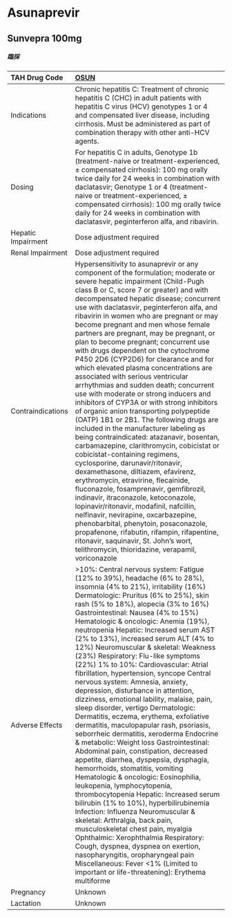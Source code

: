 # Asunaprevir

## Sunvepra 100mg

##### 臨採

| TAH Drug Code      | [OSUN](https://www.tahsda.org.tw/drugs/hissearch.php?drug_code=OSUN)                                                                                                                                                                                                                                                                                                                                                                                                                                                                                                                                                                                                                                                                                                                                                                                                                                                                                                                                                                                                                                                                                                                                                                                                                                                                                                                                                                                                   |
|:-------------------|:-----------------------------------------------------------------------------------------------------------------------------------------------------------------------------------------------------------------------------------------------------------------------------------------------------------------------------------------------------------------------------------------------------------------------------------------------------------------------------------------------------------------------------------------------------------------------------------------------------------------------------------------------------------------------------------------------------------------------------------------------------------------------------------------------------------------------------------------------------------------------------------------------------------------------------------------------------------------------------------------------------------------------------------------------------------------------------------------------------------------------------------------------------------------------------------------------------------------------------------------------------------------------------------------------------------------------------------------------------------------------------------------------------------------------------------------------------------------------|
| Indications        | Chronic hepatitis C: Treatment of chronic hepatitis C (CHC) in adult patients with hepatitis C virus (HCV) genotypes 1 or 4 and compensated liver disease, including cirrhosis. Must be administered as part of combination therapy with other anti-HCV agents.                                                                                                                                                                                                                                                                                                                                                                                                                                                                                                                                                                                                                                                                                                                                                                                                                                                                                                                                                                                                                                                                                                                                                                                                        |
| Dosing             | For hepatitis C in adults, Genotype 1b (treatment-naive or treatment-experienced, ± compensated cirrhosis): 100 mg orally twice daily for 24 weeks in combination with daclatasvir; Genotype 1 or 4 (treatment-naive or treatment-experienced, ± compensated cirrhosis): 100 mg orally twice daily for 24 weeks in combination with daclatasvir, peginterferon alfa, and ribavirin.                                                                                                                                                                                                                                                                                                                                                                                                                                                                                                                                                                                                                                                                                                                                                                                                                                                                                                                                                                                                                                                                                    |
| Hepatic Impairment | Dose adjustment required                                                                                                                                                                                                                                                                                                                                                                                                                                                                                                                                                                                                                                                                                                                                                                                                                                                                                                                                                                                                                                                                                                                                                                                                                                                                                                                                                                                                                                               |
| Renal Impairment   | Dose adjustment required                                                                                                                                                                                                                                                                                                                                                                                                                                                                                                                                                                                                                                                                                                                                                                                                                                                                                                                                                                                                                                                                                                                                                                                                                                                                                                                                                                                                                                               |
| Contraindications  | Hypersensitivity to asunaprevir or any component of the formulation; moderate or severe hepatic impairment (Child-Pugh class B or C, score 7 or greater) and with decompensated hepatic disease; concurrent use with daclatasvir, peginterferon alfa, and ribavirin in women who are pregnant or may become pregnant and men whose female partners are pregnant, may be pregnant, or plan to become pregnant; concurrent use with drugs dependent on the cytochrome P450 2D6 (CYP2D6) for clearance and for which elevated plasma concentrations are associated with serious ventricular arrhythmias and sudden death; concurrent use with moderate or strong inducers and inhibitors of CYP3A or with strong inhibitors of organic anion transporting polypeptide (OATP) 1B1 or 2B1. The following drugs are included in the manufacturer labeling as being contraindicated: atazanavir, bosentan, carbamazepine, clarithromycin, cobicistat or cobicistat-containing regimens, cyclosporine, darunavir/ritonavir, dexamethasone, diltiazem, efavirenz, erythromycin, etravirine, flecainide, fluconazole, fosamprenavir, gemfibrozil, indinavir, itraconazole, ketoconazole, lopinavir/ritonavir, modafinil, nafcillin, nelfinavir, nevirapine, oxcarbazepine, phenobarbital, phenytoin, posaconazole, propafenone, rifabutin, rifampin, rifapentine, ritonavir, saquinavir, St. John’s wort, telithromycin, thioridazine, verapamil, voriconazole                   |
| Adverse Effects    | >10%: Central nervous system: Fatigue (12% to 39%), headache (6% to 28%), insomnia (4% to 21%), irritability (16%) Dermatologic: Pruritus (6% to 25%), skin rash (5% to 18%), alopecia (3% to 16%) Gastrointestinal: Nausea (4% to 15%) Hematologic & oncologic: Anemia (19%), neutropenia Hepatic: Increased serum AST (2% to 13%), increased serum ALT (4% to 12%) Neuromuscular & skeletal: Weakness (23%) Respiratory: Flu-like symptoms (22%) 1% to 10%: Cardiovascular: Atrial fibrillation, hypertension, syncope Central nervous system: Amnesia, anxiety, depression, disturbance in attention, dizziness, emotional lability, malaise, pain, sleep disorder, vertigo Dermatologic: Dermatitis, eczema, erythema, exfoliative dermatitis, maculopapular rash, psoriasis, seborrheic dermatitis, xeroderma Endocrine & metabolic: Weight loss Gastrointestinal: Abdominal pain, constipation, decreased appetite, diarrhea, dyspepsia, dysphagia, hemorrhoids, stomatitis, vomiting Hematologic & oncologic: Eosinophilia, leukopenia, lymphocytopenia, thrombocytopenia Hepatic: Increased serum bilirubin (1% to 10%), hyperbilirubinemia Infection: Influenza Neuromuscular & skeletal: Arthralgia, back pain, musculoskeletal chest pain, myalgia Ophthalmic: Xerophthalmia Respiratory: Cough, dyspnea, dyspnea on exertion, nasopharyngitis, oropharyngeal pain Miscellaneous: Fever <1% (Limited to important or life-threatening): Erythema multiforme |
| Pregnancy          | Unknown                                                                                                                                                                                                                                                                                                                                                                                                                                                                                                                                                                                                                                                                                                                                                                                                                                                                                                                                                                                                                                                                                                                                                                                                                                                                                                                                                                                                                                                                |
| Lactation          | Unknown                                                                                                                                                                                                                                                                                                                                                                                                                                                                                                                                                                                                                                                                                                                                                                                                                                                                                                                                                                                                                                                                                                                                                                                                                                                                                                                                                                                                                                                                |

